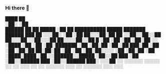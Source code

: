 ### Hi there 🤔

<!--
**changdaye/changdaye** is a ✨ _special_ ✨ repository because its `README.md` (this file) appears on your GitHub profile.

Here are some ideas to get you started:

- 🔭 I’m currently working on ...
- 🌱 I’m currently learning ...
- 👯 I’m looking to collaborate on ...
- 🤔 I’m looking for help with ...
- 💬 Ask me about ...
- 📫 How to reach me: ...
- 😄 Pronouns: ...
- ⚡ Fun fact: ...
-->

   ████                 ██                                                         
  ░██░                 ░██                                                         
 ██████ ██   ██  █████ ░██  ██   ██████████   █████    ███████   ██████  ███     ██
░░░██░ ░██  ░██ ██░░░██░██ ██   ░░██░░██░░██ ██░░░██  ░░██░░░██ ██░░░░██░░██  █ ░██
  ░██  ░██  ░██░██  ░░ ░████     ░██ ░██ ░██░███████   ░██  ░██░██   ░██ ░██ ███░██
  ░██  ░██  ░██░██   ██░██░██    ░██ ░██ ░██░██░░░░    ░██  ░██░██   ░██ ░████░████
  ░██  ░░██████░░█████ ░██░░██   ███ ░██ ░██░░██████   ███  ░██░░██████  ███░ ░░░██
  ░░    ░░░░░░  ░░░░░  ░░  ░░   ░░░  ░░  ░░  ░░░░░░   ░░░   ░░  ░░░░░░  ░░░    ░░░ 

